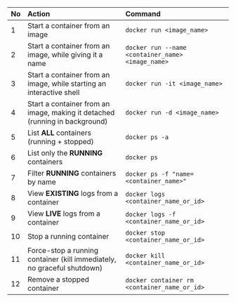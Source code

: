 | No | Action | Command |
|:-----|:------|:------|
| 1  | Start a container from an image | `docker run <image_name>` |
| 2  | Start a container from an image, while giving it a name | `docker run --name <container_name> <image_name>` |
| 3  | Start a container from an image, while starting an interactive shell | `docker run -it <image_name>` |
| 4  | Start a container from an image, making it detached (running in background) | `docker run -d <image_name>` |
| 5  | List **ALL** containers (running + stopped) | `docker ps -a` |
| 6  | List only the **RUNNING** containers | `docker ps` |
| 7  | Filter **RUNNING** containers by name | `docker ps -f "name=<container_name>"` |
| 8  | View **EXISTING** logs from a container | `docker logs <container_name_or_id>` |
| 9  | View **LIVE** logs from a container | `docker logs -f <container_name_or_id>` |
| 10  | Stop a running container | `docker stop <container_name_or_id>`
| 11 | Force-stop a running container (kill immediately, no graceful shutdown) | `docker kill <container_name_or_id>` |
| 12 | Remove a stopped container | `docker container rm <container_name_or_id>` |
